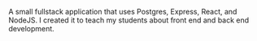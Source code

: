 A small fullstack application that uses Postgres, Express, React, and NodeJS. I created it to teach my students about front end and back end development.
